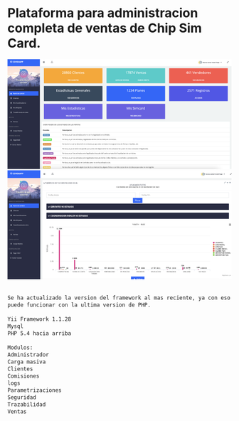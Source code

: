 # Plataforma para administracion completa de ventas de Chip Sim Card.

![captura1](https://raw.githubusercontent.com/gsanchez1687/covenapp/main/images/Captura1.png)
![Captura2](https://raw.githubusercontent.com/gsanchez1687/covenapp/main/images/Captura2.png)

```

Se ha actualizado la version del framework al mas reciente, ya con eso puede funcionar con la ultima version de PHP.

Yii Framework 1.1.28
Mysql
PHP 5.4 hacia arriba

Modulos:
Administrador
Carga masiva
Clientes
Comisiones
logs
Parametrizaciones
Seguridad
Trazabilidad
Ventas

```